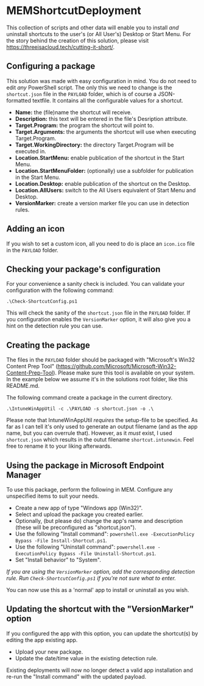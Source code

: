 # MEMShortcutDeployment
This collection of scripts and other data will enable you to install _and_ uninstall shortcuts to the user's (or All User's) Desktop or Start Menu. For the story behind the creation of this solution, please visit https://threeisacloud.tech/cutting-it-short/. 

## Configuring a package
This solution was made with easy configuration in mind. You do not need to edit _any_ PowerShell script. The only this we need to change is the `shortcut.json` file in the `PAYLOAD` folder, which is of course a JSON-formatted textfile. It contains all the configurable values for a shortcut. 

- **Name:** the (file)name the shortcut will receive.
- **Description:** this text will be entered in the file's Desription attribute.
- **Target.Program:** the program the shortcut will point to. 
- **Target.Arguments:** the arguments the shortcut will use when executing Target.Program.
- **Target.WorkingDirectory:** the directory Target.Program will be executed in. 
- **Location.StartMenu:** enable publication of the shortcut in the Start Menu. 
- **Location.StartMenuFolder:** (optionally) use a subfolder for publication in the Start Menu. 
- **Location.Desktop:** enable publication of the shortcut on the Desktop. 
- **Location.AllUsers:** switch to the All Users equivalent of Start Menu and Desktop. 
- **VersionMarker:** create a version marker file you can use in detection rules. 

## Adding an icon
If you wish to set a custom icon, all you need to do is place an ``icon.ico`` file in the ``PAYLOAD`` folder.

## Checking your package's configuration
For your convenience a sanity check is included. You can validate your configuration with the following command:
```Cmd
.\Check-ShortcutConfig.ps1
```

This will check the sanity of the ``shortcut.json`` file in the ``PAYLOAD`` folder. 
If you configuration enables the ``VersionMarker`` option, it will also give you a hint on the detection rule you can use. 

## Creating the package
The files in the ``PAYLOAD`` folder should be packaged with "Microsoft's Win32 Content Prep Tool" (https://github.com/Microsoft/Microsoft-Win32-Content-Prep-Tool). Please make sure this tool is available on your system. In the example below we assume it's in the solutions root folder, like this README.md. 

The following command create a package in the current directory.
```Cmd
.\IntuneWinAppUtil -c .\PAYLOAD -s shortcut.json -o .\
```

Please note that IntuneWinAppUtil _requires_ the setup-file to be specified. As far as I can tell it's only used to generate an output filename (and as the app name, but you can overrule that). However, as it _must_ exist, I used ``shortcut.json`` which results in the outut filename ``shortcut.intunewin``. Feel free to rename it to your liking afterwards.

## Using the package in Microsoft Endpoint Manager
To use this package, perform the following in MEM. Configure any unspecified items to suit your needs. 

- Create a new app of type "Windows app (Win32)".
- Select and upload the package you created earlier.
- Optionally, (but please do) change the app's name and description (these will be preconfigured as "shortcut.json").
- Use the following "Install command": ``powershell.exe -ExecutionPolicy Bypass -File Install-Shortcut.ps1``.
- Use the following "Uninstall command": ``powershell.exe -ExecutionPolicy Bypass -File Uninstall-Shortcut.ps1``.
- Set "Install behavior" to "System".

*If you are using the ``VersionMarker`` option, add the corresponding detection rule. Run ``Check-ShortcutConfig.ps1`` if you're not sure what to enter.*

You can now use this as a 'normal' app to install or uninstall as you wish.

## Updating the shortcut with the "VersionMarker" option
If you configured the app with this option, you can update the shortcut(s) by editing the app existing app. 

- Upload your new package. 
- Update the date/time value in the existing detection rule. 

Existing deployments will now no longer detect a valid app installation and re-run the "Install command" with the updated payload. 
